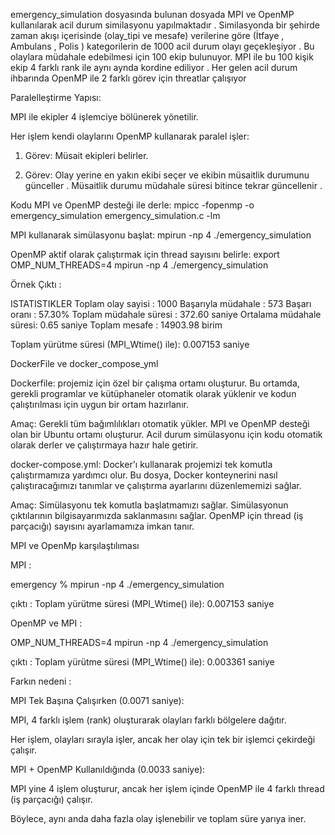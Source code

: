 emergency_simulation dosyasında bulunan dosyada MPI ve OpenMP kullanılarak acil durum similasyonu yapılmaktadır . 
 Similasyonda bir şehirde zaman akışı içerisinde (olay_tipi ve mesafe) verilerine göre (İtfaye , Ambulans , Polis ) kategorilerin de 1000 acil durum olayı geçekleşiyor . Bu olaylara müdahale edebilmesi için 100 ekip bulunuyor. 
 MPI ile bu 100 kişik ekip 4 farklı rank ile aynı aynda kordine ediliyor . Her gelen acil durum ihbarında OpenMP ile 2 farklı görev için threatlar çalışıyor 


 Paralelleştirme Yapısı:

MPI ile ekipler 4 işlemciye bölünerek yönetilir.

Her işlem kendi olaylarını OpenMP kullanarak paralel işler:

1. Görev: Müsait ekipleri belirler. 

2. Görev: Olay yerine en yakın ekibi seçer ve ekibin müsaitlik durumunu günceller . Müsaitlik durumu müdahale süresi bitince tekrar güncellenir .



Kodu MPI ve OpenMP desteği ile derle:  mpicc -fopenmp -o emergency_simulation emergency_simulation.c -lm

MPI kullanarak simülasyonu başlat: mpirun -np 4 ./emergency_simulation

OpenMP aktif olarak çalıştırmak için thread sayısını belirle: export OMP_NUM_THREADS=4
mpirun -np 4 ./emergency_simulation


Örnek Çıktı :

ISTATISTIKLER
Toplam olay sayisi      : 1000
Başarıyla müdahale      : 573
Başarı oranı            : 57.30%
Toplam müdahale süresi  : 372.60 saniye
Ortalama müdahale süresi: 0.65 saniye
Toplam mesafe           : 14903.98 birim

Toplam yürütme süresi (MPI_Wtime() ile): 0.007153 saniye





DockerFile ve docker_compose_yml

Dockerfile:
projemiz için özel bir çalışma ortamı oluşturur.
Bu ortamda, gerekli programlar ve kütüphaneler otomatik olarak yüklenir ve kodun çalıştırılması için uygun bir ortam hazırlanır.

Amaç:
 Gerekli tüm bağımlılıkları otomatik yükler.
 MPI ve OpenMP desteği olan bir Ubuntu ortamı oluşturur.
 Acil durum simülasyonu için kodu otomatik olarak derler ve çalıştırmaya hazır hale getirir.


 docker-compose.yml:
Docker'ı kullanarak projemizi tek komutla çalıştırmamıza yardımcı olur.
Bu dosya, Docker konteynerini nasıl çalıştıracağımızı tanımlar ve çalıştırma ayarlarını düzenlememizi sağlar.

Amaç:
 Simülasyonu tek komutla başlatmamızı sağlar.
 Simülasyonun çıktılarının bilgisayarımızda saklanmasını sağlar.
 OpenMP için thread (iş parçacığı) sayısını ayarlamamıza imkan tanır.



 MPI ve OpenMp karşılaştılıması 


 MPI :

 emergency % mpirun -np 4 ./emergency_simulation   
 
 çıktı : Toplam yürütme süresi (MPI_Wtime() ile): 0.007153 saniye


 OpenMP ve MPI  :

OMP_NUM_THREADS=4
mpirun -np 4 ./emergency_simulation

 çıktı : Toplam yürütme süresi (MPI_Wtime() ile): 0.003361 saniye


 Farkın nedeni :

  MPI Tek Başına Çalışırken (0.0071 saniye):

MPI, 4 farklı işlem (rank) oluşturarak olayları farklı bölgelere dağıtır.

Her işlem, olayları sırayla işler, ancak her olay için tek bir işlemci çekirdeği çalışır.

  MPI + OpenMP Kullanıldığında (0.0033 saniye):

MPI yine 4 işlem oluşturur, ancak her işlem içinde OpenMP ile 4 farklı thread (iş parçacığı) çalışır.

Böylece, aynı anda daha fazla olay işlenebilir ve toplam süre yarıya iner.
